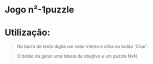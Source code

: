 # Jogo n²-1puzzle
# Utilização:
>Na barra de texto digita um valor inteiro e clica no botão 'Criar'.

>O botão irá gerar uma tabela de obejtivo e um puzzle NxN.
